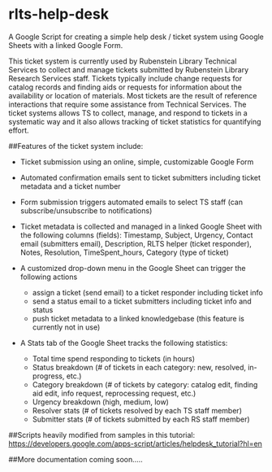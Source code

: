 # rlts-help-desk
A Google Script for creating a simple help desk / ticket system using Google Sheets with a linked Google Form.

This ticket system is currently used by Rubenstein Library Technical Services to collect and manage tickets submitted by Rubenstein Library Research Services staff.  Tickets typically include change requests for catalog records and finding aids or requests for information about the availability or location of materials. Most tickets are the result of reference interactions that require some assistance from Technical Services.  The ticket systems allows TS to collect, manage, and respond to tickets in a systematic way and it also allows tracking of ticket statistics for quantifying effort.

##Features of the ticket system include:
- Ticket submission using an online, simple, customizable Google Form

- Automated confirmation emails sent to ticket submitters including ticket metadata and a ticket number

- Form submission triggers automated emails to select TS staff (can subscribe/unsubscribe to notifications)

- Ticket metadata is collected and managed in a linked Google Sheet with the following columns (fields): Timestamp, Subject, Urgency, Contact email (submitters email), Description, RLTS helper (ticket responder), Notes, Resolution, TimeSpent_hours, Category (type of ticket)

- A customized drop-down menu in the Google Sheet can trigger the following actions
  - assign a ticket (send email) to a ticket responder including ticket info
  - send a status email to a ticket submitters including ticket info and status
  - push ticket metadata to a linked knowledgebase (this feature is currently not in use)

- A Stats tab of the Google Sheet tracks the following statistics:
  -  Total time spend responding to tickets (in hours)
  -  Status breakdown (# of tickets in each category: new, resolved, in-progress, etc.)
  -  Category breakdown (# of tickets by category: catalog edit, finding aid edit, info request, reprocessing request, etc.)
  -  Urgency breakdown (high, medium, low)
  -  Resolver stats (# of tickets resolved by each TS staff member)
  -  Submitter stats (# of tickets submitted by each RS staff member)


##Scripts heavily modified from samples in this tutorial: https://developers.google.com/apps-script/articles/helpdesk_tutorial?hl=en

##More documentation coming soon.....
